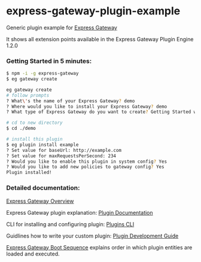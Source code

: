 # express-gateway-plugin-example
Generic plugin example for [Express Gateway](http://www.express-gateway.io/)

It shows all extension points available in the Express Gateway Plugin Engine 1.2.0

### Getting Started in 5 minutes: 

```bash
$ npm -i -g express-gateway
$ eg gateway create

eg gateway create
# follow prompts
? What\'s the name of your Express Gateway? demo
? Where would you like to install your Express Gateway? demo
? What type of Express Gateway do you want to create? Getting Started with Express Gateway

# cd to new directory
$ cd ./demo

# install this plugin
$ eg plugin install example
? Set value for baseUrl: http://example.com
? Set value for maxRequestsPerSecond: 234
? Would you like to enable this plugin in system config? Yes
? Would you like to add new policies to gateway config? Yes
Plugin installed!
```

### Detailed documentation:

[Express Gateway Overview](http://www.express-gateway.io/about/)

Express Gateway plugin explanation:
[Plugin Documentation](http://www.express-gateway.io/docs/plugins/)

CLI for installing and configuring plugin: 
[Plugins CLI](http://localhost:4000/docs/cli/plugins/)

Guidlines how to write your custom plugin:
[Plugin Development Guide](http://www.express-gateway.io/docs/plugins/development-guide)

[Express Gateway Boot Sequence](http://www.express-gateway.io/docs/plugins/boot-sequence) explains order in which plugin entities are loaded and executed. 
